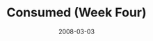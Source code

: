 ---
layout: music 
title: "Consumed (Week Four)"
series: "Consumed"
date: 2008-03-03 
description: ""
audio: "http://s3.amazonaws.com/crossroadsaudiomessages/Consumed_4_Freedom_03-02-08_Tome_webaudio.mp3"
audio-duration: "40:56"
src: "http://www.crossroads.net/players/media/mediumHz/consumed225.jpg"
---